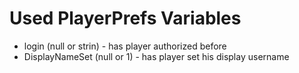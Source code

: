 # Used PlayerPrefs Variables
- login (null or strin) - has player authorized before
- DisplayNameSet (null or 1) - has player set his display username